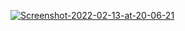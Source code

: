 <a href="https://ibb.co/TRJf2Pw"><img src="https://i.ibb.co/4MCqt4F/Screenshot-2022-02-13-at-20-06-21.png" alt="Screenshot-2022-02-13-at-20-06-21" border="0">
